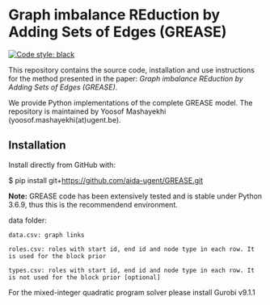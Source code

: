 # Graph imbalance REduction by Adding Sets of Edges (GREASE)

[![Code style: black](https://img.shields.io/badge/code%20style-black-000000.svg)](https://github.com/psf/black)

This repository contains the source code, installation and use instructions for the method presented in the paper: 
*Graph imbalance REduction by Adding Sets of Edges (GREASE)*.

We provide Python implementations of the complete GREASE model. The repository is maintained by Yoosof Mashayekhi (yoosof.mashayekhi(at)ugent.be).

## Installation

Install directly from GitHub with:


$ pip install git+https://github.com/aida-ugent/GREASE.git



**Note:** GREASE code has been extensively tested and is stable under Python 3.6.9, thus this is the recommendend environment.

data folder:

    data.csv: graph links

    roles.csv: roles with start id, end id and node type in each row. It is used for the block prior

    types.csv: roles with start id, end id and node type in each row. It is not used for the block prior [optional]

For the mixed-integer quadratic program solver please install Gurobi v9.1.1

